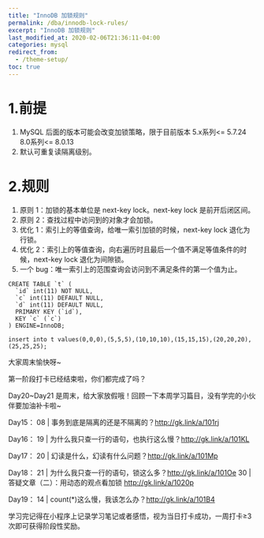 ```yaml
---
title: "InnoDB 加锁规则"
permalink: /dba/innodb-lock-rules/
excerpt: "InnoDB 加锁规则"
last_modified_at: 2020-02-06T21:36:11-04:00
categories: mysql
redirect_from:
  - /theme-setup/
toc: true
---
```

<!-- 
重学MySQL打卡行动Day18！

学习内容 : InnoDB的加锁规则 

对应篇目：
21 | 为什么我只查一行的语句，锁这么多？http://gk.link/a/101Oe
30 | 答疑文章（二）：用动态的观点看加锁 http://gk.link/a/1020p

在这两篇文章中，丁奇将MySQL的加锁规则总结为两个“原则”、两个“优化”和一个“bug”。

原则1：加锁的基本单位是next-key lock。
原则2：查找过程中访问到的对象才会加锁。
优化1：索引上的等值查询，给唯一索引加锁的时候，next-key lock退化为行锁。
优化2：索引上的等值查询，向右遍历时且最后一个值不满足等值条件的时候，next-key lock退化为间隙锁。
一个bug：唯一索引上的范围查询会访问到不满足条件的第一个值为止。
-->

# 1.前提
1. MySQL 后面的版本可能会改变加锁策略，限于目前版本 5.x系列<= 5.7.24  8.0系列<= 8.0.13
2. 默认可重复读隔离级别。

# 2.规则
1. 原则 1：加锁的基本单位是 next-key lock。next-key lock 是前开后闭区间。
2. 原则 2：查找过程中访问到的对象才会加锁。
3. 优化 1：索引上的等值查询，给唯一索引加锁的时候，next-key lock 退化为行锁。
4. 优化 2：索引上的等值查询，向右遍历时且最后一个值不满足等值条件的时候，next-key lock 退化为间隙锁。
5. 一个 bug：唯一索引上的范围查询会访问到不满足条件的第一个值为止。

```
CREATE TABLE `t` (
  `id` int(11) NOT NULL,
  `c` int(11) DEFAULT NULL,
  `d` int(11) DEFAULT NULL,
  PRIMARY KEY (`id`),
  KEY `c` (`c`)
) ENGINE=InnoDB;

insert into t values(0,0,0),(5,5,5),(10,10,10),(15,15,15),(20,20,20),(25,25,25);
```
<!-- 
重学MySQL打卡行动Day19！

学习内容：获得表行数的方法

对应篇目：
14 | count(*)这么慢，我该怎么办？http://gk.link/a/101B4

你知道count(*)语句到底是怎样实现的吗，MySQL又为什么会这样实现呢？如果应用中有这种频繁变更并需要统计表行数的需求，业务设计上又可以怎么做呢？

这些问题的答案，都在今天这篇文章中。

️学习完这部分之后请在小程序上记录学习笔记或者感悟，视为当日打卡成功，一周打卡≥3次即可获得阶段性奖励。

现在可以开始 Day19 打卡了，好的开始就是成功的一半，大家加油哦！-->

大家周末愉快呀~

第一阶段打卡已经结束啦，你们都完成了吗？

Day20~Day21 是周末，给大家放假哦！回顾一下本周学习篇目，没有学完的小伙伴要加油补卡啦~

Day15：
08 | 事务到底是隔离的还是不隔离的？http://gk.link/a/101rj

Day16：
19 | 为什么我只查一行的语句，也执行这么慢？http://gk.link/a/101KL

Day17：
20 | 幻读是什么，幻读有什么问题？http://gk.link/a/101Mp

Day18：
21 | 为什么我只查一行的语句，锁这么多？http://gk.link/a/101Oe
30 | 答疑文章（二）：用动态的观点看加锁 http://gk.link/a/1020p

Day19：
14 | count(*)这么慢，我该怎么办？http://gk.link/a/101B4

️学习完记得在小程序上记录学习笔记或者感悟，视为当日打卡成功，一周打卡≥3次即可获得阶段性奖励。
